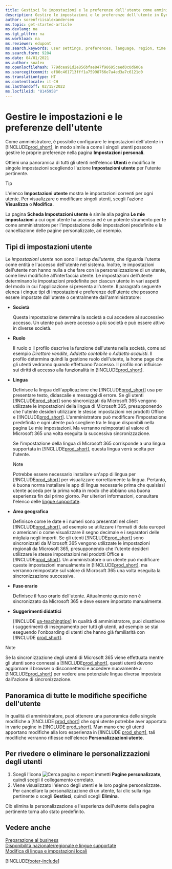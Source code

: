```yaml
---
title: Gestisci le impostazioni e le preferenze dell'utente come amministratore
description: Gestire le impostazioni e le preferenze dell'utente in Dynamics 365 Business Central.
author: sorenfriisalexandersen
ms.topic: get-started-article
ms.devlang: na
ms.tgt_pltfrm: na
ms.workload: na
ms.reviewer: edupont
ms.search.keywords: user settings, preferences, language, region, time zone, regional settings
ms.search.form: 9204
ms.date: 04/01/2021
ms.author: soalex
ms.openlocfilehash: 779dcea91d2e856bfae847f98695ceed0c0d600e
ms.sourcegitcommit: ef80c461713fff1a75998766e7a4ed3a7c6121d0
ms.translationtype: HT
ms.contentlocale: it-CH
ms.lasthandoff: 02/15/2022
ms.locfileid: "8145958"
---
```

# <a name="manage-user-settings-and-preferences"></a>Gestire le impostazioni e le preferenze dell'utente

Come amministratore, è possibile configurare le impostazioni dell'utente in [!INCLUDE[prod_short](includes/prod_short.md)], in modo simile a come i singoli utenti possono gestire le proprie preferenze nella pagina **Impostazioni personali**.  

Ottieni una panoramica di tutti gli utenti nell'elenco **Utenti** e modifica le singole impostazioni scegliendo l'azione **Impostazioni utente** per l'utente pertinente.

> [!TIP]
> L'elenco **Impostazioni utente** mostra le impostazioni correnti per ogni utente. Per visualizzare o modificare singoli utenti, scegli l'azione **Visualizza** o **Modifica**.

La pagina **Scheda Impostazioni utente** è simile alla pagina **Le mie impostazioni** a cui ogni utente ha accesso ed è un potente strumento per te come amministratore per l'impostazione delle impostazioni predefinite e la cancellazione delle pagine personalizzate, ad esempio.  

## <a name="types-of-user-settings"></a>Tipi di impostazioni utente

Le *impostazioni utente* non sono il *setup dell'utente*, che riguarda l'utente come entità e l'accesso dell'utente nel sistema. Inoltre, le impostazioni dell'utente non hanno nulla a che fare con la personalizzazione di un utente, come lievi modifiche all'interfaccia utente. Le impostazioni dell'utente determinano le impostazioni predefinite per ciascun utente in vari aspetti del modo in cui l'applicazione si presenta all'utente. Il paragrafo seguente elenca i cinque tipi di impostazioni e preferenze dell'utente che possono essere impostate dall'utente o centralmente dall'amministratore:

- **Società**  

  Questa impostazione determina la società a cui accedere al successivo accesso. Un utente può avere accesso a più società e può essere attivo in diverse società.

- **Ruolo**  

  Il ruolo o il profilo descrive la funzione dell'utente nella società, come ad esempio *Direttore vendite*, *Addetto contabile* o *Addetto acquisti*. Il profilo determina quindi la gestione ruolo dell'utente, la home page che gli utenti vedranno quando effettuano l'accesso. Il profilo non influisce sui diritti di accesso alla funzionalità in [!INCLUDE[prod_short](includes/prod_short.md)].  

- **Lingua**  

  Definisce la lingua dell'applicazione che [!INCLUDE[prod_short](includes/prod_short.md)] usa per presentare testo, didascalie e messaggi di errore. Se gli utenti [!INCLUDE[prod_short](includes/prod_short.md)] sono sincronizzati da Microsoft 365 vengono utilizzate le impostazioni della lingua di Microsoft 365, presupponendo che l'utente desideri utilizzare le stesse impostazioni nei prodotti Office e [!INCLUDE[prod_short](includes/prod_short.md)]. L'amministratore può modificare l'impostazione predefinita e ogni utente può scegliere tra le lingue disponibili nella pagina Le mie impostazioni. Ma verranno reimpostati al valore di Microsoft 365 una volta eseguita la successiva sincronizzazione.

  Se l'impostazione della lingua di Microsoft 365 corrisponde a una lingua supportata in [!INCLUDE[prod_short](includes/prod_short.md)], questa lingua verrà scelta per l'utente.  

  > [!NOTE]
  > Potrebbe essere necessario installare un'app di lingua per [!INCLUDE[prod_short](includes/prod_short.md)] per visualizzare correttamente la lingua. Pertanto, è buona norma installare le app di lingua necessarie prima che qualsiasi utente acceda per la prima volta in modo che abbiano una buona esperienza fin dal primo giorno. Per ulteriori informazioni, consultare l'elenco delle [lingue supportate](/dynamics365/business-central/dev-itpro/compliance/apptest-countries-and-translations).  
  
- **Area geografica**  

  Definisce come le date e i numeri sono presentati nel client [!INCLUDE[prod_short](includes/prod_short.md)], ad esempio se utilizzare i formati di data europei o americani o come visualizzare il segno decimale e i separatori delle migliaia negli importi. Se gli utenti [!INCLUDE[prod_short](includes/prod_short.md)] sono sincronizzati da Microsoft 365 vengono utilizzate le impostazioni regionali da Microsoft 365, presupponendo che l'utente desideri utilizzare le stesse impostazioni nei prodotti Office e [!INCLUDE[prod_short](includes/prod_short.md)]. Un amministratore o un utente può modificare queste impostazioni manualmente in [!INCLUDE[prod_short](includes/prod_short.md)], ma verranno reimpostate sul valore di Microsoft 365 una volta eseguita la sincronizzazione successiva.

- **Fuso orario**  

  Definisce il fuso orario dell'utente. Attualmente questo non è sincronizzato da Microsoft 365 e deve essere impostato manualmente.  

- **Suggerimenti didattici**

  [!INCLUDE [ua-teachingtips](includes/ua-teachingtips.md)] In qualità di amministratore, puoi disattivare i suggerimenti di insegnamento per tutti gli utenti, ad esempio se stai eseguendo l'onboarding di utenti che hanno già familiarità con [!INCLUDE [prod_short](includes/prod_short.md)].  

> [!NOTE]
> Se la sincronizzazione degli utenti di Microsoft 365 viene effettuata mentre gli utenti sono connessi a [!INCLUDE[prod_short](includes/prod_short.md)], questi utenti devono aggiornare il browser o disconnettersi e accedere nuovamente a [!INCLUDE[prod_short](includes/prod_short.md)] per vedere una potenziale lingua diversa impostata dall'azione di sincronizzazione.

## <a name="overview-of-all-user-specific-changes"></a>Panoramica di tutte le modifiche specifiche dell'utente

In qualità di amministratore, puoi ottenere una panoramica delle singole modifiche a [!INCLUDE [prod_short](includes/prod_short.md)] che ogni utente potrebbe aver apportato in varie pagine in [!INCLUDE [prod_short](includes/prod_short.md)]. Man mano che gli utenti apportano modifiche alla loro esperienza in [!INCLUDE [prod_short](includes/prod_short.md)], tali modifiche verranno riflesse nell'elenco **Personalizzazioni utente**. <!--Administrators can also set these settings for users before they log in the first time, so users do not have to do it themselves, providing them a better *getting started* experience.-->

<!-- >[!NOTE]
> User personalizations do not have anything to do with the *personal* lightweight changes a user can make to the user experience.-->

## <a name="to-review-or-delete-user-personalizations"></a>Per rivedere o eliminare le personalizzazioni degli utenti

1. Scegli l'icona ![Cerca pagina o report](media/ui-search/search_small.png "Icona Cerca pagina o report") immetti **Pagine personalizzate**, quindi scegli il collegamento correlato.
2. Viene visualizzato l'elenco degli utenti e le loro pagine personalizzate. Per cancellare la personalizzazione di un utente, fai clic sulla riga pertinente o scegli **Gestisci**, quindi scegli **Elimina**.

Ciò elimina la personalizzazione e l'esperienza dell'utente della pagina pertinente torna allo stato predefinito.

## <a name="see-also"></a>Vedere anche

[Preparazione al business](ui-get-ready-business.md)  
[Disponibilità nazionale/regionale e lingue supportate](/dynamics365/business-central/dev-itpro/compliance/apptest-countries-and-translations)  
[Modifica di lingua e impostazioni locali](about-locale-language.md)  

[!INCLUDE[footer-include](includes/footer-banner.md)]
